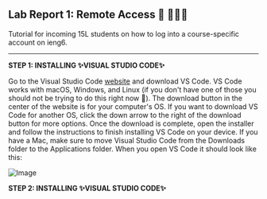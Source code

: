 
## Lab Report 1: Remote Access 🚗 💨💨💨 
Tutorial for incoming 15L students on how to log into a course-specific account on ieng6.

---

**STEP 1: INSTALLING ✨VISUAL STUDIO CODE✨**

Go to the Visual Studio Code [website](https://code.visualstudio.com/) and download VS Code. VS Code works with macOS, Windows, and Linux (if you don't have one of those you should not be trying to do this right now 🗿). The download button in the center of the website is for your computer's OS. If you want to download VS Code for another OS, click the down arrow to the right of the download button for more options. Once the download is complete, open the installer and follow the instructions to finish installing VS Code on your device. If you have a Mac, make sure to move Visual Studio Code from the Downloads folder to the Applications folder. When you open VS Code it should look like this:

![Image](https://user-images.githubusercontent.com/79061216/149404740-201fe7fe-f7e6-435d-a5e8-fc8e390ebb32.png)



**STEP 2: INSTALLING ✨VISUAL STUDIO CODE✨**
